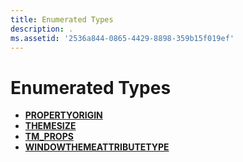 ```yaml
---
title: Enumerated Types
description: .
ms.assetid: '2536a844-0865-4429-8898-359b15f019ef'
---
```


# Enumerated Types

-   [**PROPERTYORIGIN**](propertyorigin.md)
-   [**THEMESIZE**](theme-size.md)
-   [**TM\_PROPS**](tm-props.md)
-   [**WINDOWTHEMEATTRIBUTETYPE**](windowthemeattributetype.md)

 

 





